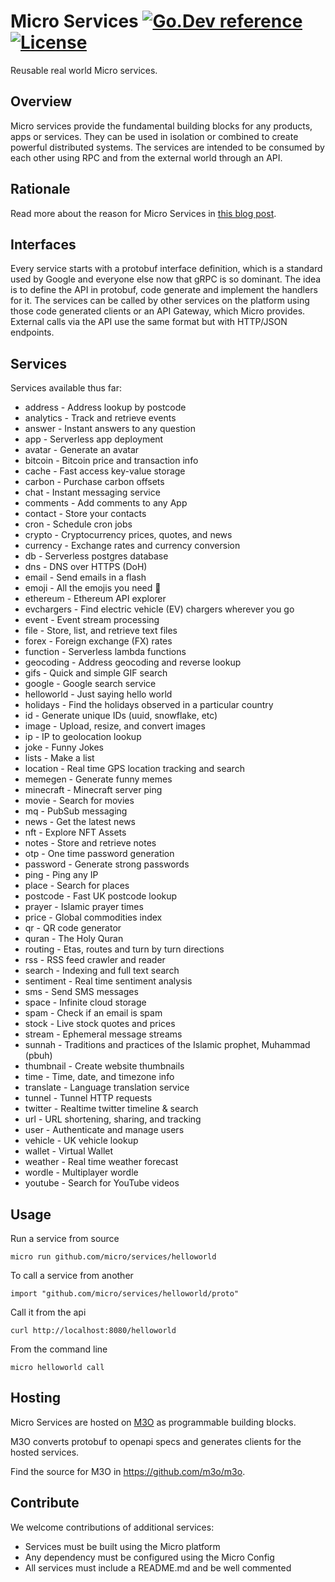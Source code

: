 # Micro Services [![Go.Dev reference](https://img.shields.io/badge/go.dev-reference-007d9c?logo=go&logoColor=white&style=flat-square)](https://pkg.go.dev/github.com/micro/services?tab=doc) [![License](https://img.shields.io/:license-apache-blue.svg)](https://opensource.org/licenses/Apache-2.0)

Reusable real world Micro services.

## Overview

Micro services provide the fundamental building blocks for any products, apps or services. They can be used in isolation 
or combined to create powerful distributed systems. The services are intended to be consumed by each other using RPC 
and from the external world through an API.

## Rationale

Read more about the reason for Micro Services in [this blog post](https://micro.dev/blog/2022/09/27/real-world-micro-services.html).

## Interfaces

Every service starts with a protobuf interface definition, which is a standard used by Google and everyone else now that gRPC is so dominant. The idea is to define the API in protobuf, code generate and implement the handlers for it. The services can be called by other services on the platform using those code generated clients or an API Gateway, which Micro provides. External calls via the API use the same format but with HTTP/JSON endpoints.

## Services

Services available thus far:

- address - Address lookup by postcode
- analytics - Track and retrieve events
- answer - Instant answers to any question
- app - Serverless app deployment
- avatar - Generate an avatar
- bitcoin - Bitcoin price and transaction info
- cache - Fast access key-value storage
- carbon - Purchase carbon offsets
- chat - Instant messaging service
- comments - Add comments to any App
- contact - Store your contacts
- cron - Schedule cron jobs
- crypto - Cryptocurrency prices, quotes, and news
- currency - Exchange rates and currency conversion
- db - Serverless postgres database
- dns - DNS over HTTPS (DoH)
- email - Send emails in a flash
- emoji - All the emojis you need 🎉
- ethereum - Ethereum API explorer
- evchargers - Find electric vehicle (EV) chargers wherever you go 
- event - Event stream processing
- file - Store, list, and retrieve text files
- forex - Foreign exchange (FX) rates
- function - Serverless lambda functions
- geocoding - Address geocoding and reverse lookup
- gifs - Quick and simple GIF search
- google - Google search service
- helloworld - Just saying hello world
- holidays - Find the holidays observed in a particular country
- id - Generate unique IDs (uuid, snowflake, etc)
- image - Upload, resize, and convert images
- ip - IP to geolocation lookup
- joke - Funny Jokes
- lists - Make a list
- location - Real time GPS location tracking and search
- memegen - Generate funny memes
- minecraft - Minecraft server ping
- movie - Search for movies
- mq - PubSub messaging
- news - Get the latest news
- nft - Explore NFT Assets
- notes - Store and retrieve notes
- otp - One time password generation
- password - Generate strong passwords
- ping - Ping any IP
- place - Search for places
- postcode - Fast UK postcode lookup
- prayer - Islamic prayer times
- price - Global commodities index
- qr - QR code generator
- quran - The Holy Quran
- routing - Etas, routes and turn by turn directions
- rss - RSS feed crawler and reader
- search - Indexing and full text search
- sentiment - Real time sentiment analysis
- sms - Send SMS messages
- space - Infinite cloud storage
- spam - Check if an email is spam
- stock - Live stock quotes and prices
- stream - Ephemeral message streams
- sunnah - Traditions and practices of the Islamic prophet, Muhammad (pbuh)
- thumbnail - Create website thumbnails
- time - Time, date, and timezone info
- translate - Language translation service
- tunnel - Tunnel HTTP requests
- twitter - Realtime twitter timeline & search
- url - URL shortening, sharing, and tracking
- user - Authenticate and manage users
- vehicle - UK vehicle lookup
- wallet - Virtual Wallet 
- weather - Real time weather forecast
- wordle - Multiplayer wordle
- youtube - Search for YouTube videos

## Usage

Run a service from source

```
micro run github.com/micro/services/helloworld
```

To call a service from another

```
import "github.com/micro/services/helloworld/proto"
```

Call it from the api

```
curl http://localhost:8080/helloworld
```

From the command line

```
micro helloworld call
```

## Hosting

Micro Services are hosted on [M3O](https://m3o.com) as programmable building blocks.

M3O converts protobuf to openapi specs and generates clients for the hosted services.

Find the source for M3O in https://github.com/m3o/m3o.

## Contribute

We welcome contributions of additional services:

- Services must be built using the Micro platform
- Any dependency must be configured using the Micro Config
- All services must include a README.md and be well commented
